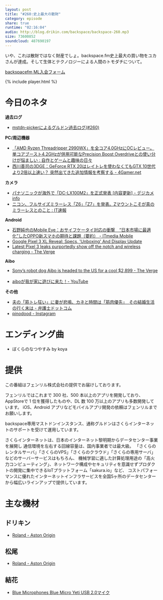 ```yaml
---
layout: post
title: "#260:史上最大の散財"
category: episode
share: true
runtime: "02:16:04"
audio: http://blog.drikin.com/backspace/backspace-260.mp3
size: 73600852
soundcloud: 487690197
---
```


いや、これは散財ではなく財産でしょ。backspace.fm史上最大の買い物をユカさんが達成。そして生体とテクノロジーによる人間のトモダチについて。

[backspacefm ML入会フォーム](http://backspace.us11.list-manage.com/subscribe?u=09c933bd3997c1d16dbed156a&id=84b6529b91)

{% include player.html %}

# 今日のネタ
**過去ログ**
* [mstdn-pickerによるグルドン過去ログ(#260)](https://rbtnn.github.io/mstdn-picker/?instance=mstdn.guru&since_id=100614489910284496&max_id=100615200559113185)

**PC/周辺機器**
* [「AMD Ryzen Threadripper 2990WX」を全コア4.0GHzにOCレビュー。単コアブースト4.2GHzが併用可能なPrecision Boost Overdriveとの使い分けが悩ましい : 自作とゲームと趣味の日々](http://blog.livedoor.jp/wisteriear/archives/1072043247.html)
* [西川善司の3DGE：GeForce RTX 20はレイトレを使わなくてもGTX 10世代より2倍以上速い？ 突然出てきた追加情報を考察する - 4Gamer.net](https://www.4gamer.net/games/421/G042134/20180823065/)

**カメラ**
* [パナソニックが海外で「DC-LX100M2」を正式発表 [内容更新] - デジカメinfo](http://digicame-info.com/2018/08/dc-lx100m2-2.html)
* [ニコン、フルサイズミラーレス「Z6」「Z7」を発表。Zマウントこそが真のミラーレスとのこと : IT速報](http://blog.livedoor.jp/itsoku/archives/54033187.html)

**Android**
* [石野純也のMobile Eye：おサイフケータイ対応の衝撃　“日本市場に最適化”したOPPO新スマホの期待と課題（要約） - ITmedia Mobile](http://www.itmedia.co.jp/mobile/spv/1808/25/news019_0.html)
* [Google Pixel 3 XL Reveal: Specs, 'Unboxing' And Display Update](https://www.forbes.com/sites/brookecrothers/2018/08/25/google-pixel-3-xl-vs-pixel-2-xl-specs-notch-rumors-wireless-charging-price-and-release-date/)
* [Latest Pixel 3 leaks purportedly show off the notch and wireless charging - The Verge](https://www.theverge.com/circuitbreaker/2018/8/22/17769052/google-pixel-3-xl-leaks-photos-wireless-charging)

**Aibo**
* [Sony’s robot dog Aibo is headed to the US for a cool $2,899 - The Verge](https://www.theverge.com/2018/8/23/17773084/sony-aibo-dog-us-release-robot)
‪
* [aiboが我が家に遊びに来た！- YouTube](https://youtu.be/rc_b9hkqJzk)‬

**その他**
* [夫の「筋トレ狂い」に妻が悲鳴、カネと時間は「筋肉優先」　その結婚生活の行く末は - 弁護士ドットコム](https://www.bengo4.com/c_3/n_8409/)
* [pinodood - Instagram](https://www.instagram.com/pinodood)

# エンディング曲
* ぼくらのなつやすみ by koya

# 提供

この番組はフェンリル株式会社の提供でお届けしております。

フェンリルではこれまで 300 社、500 本以上のアプリを開発しており、AppStoreで 1 位を獲得したものや、DL 数 100 万以上のアプリも多数開発しています。
iOS、Android アプリなどモバイルアプリ開発の依頼はフェンリルまでお願いします。

backspace専用マストドンインスタンス、通称グルドンはさくらインターネットのサポートを受けて運用しています。

さくらインターネットは、日本のインターネット黎明期からデータセンター事業を展開し
通信環境を左右する回線容量は、国内事業者では最大級。
「さくらのレンタルサーバ」「さくらのVPS」「さくらのクラウド」「さくらの専用サーバ」などのサーバーサービスはもちろん、
機械学習に適した計算処理用途の「高火力コンピューティング」、ネットワーク構成やセキュリティを意識せずプロダクトの開発に集中できるIoTプラットフォーム「sakura.io」など、
コストパフォーマンスに優れたインターネットインフラサービスを全国5ヶ所のデータセンターから幅広いラインアップで提供しています。

# 主な機材

## ドリキン
* [Roland - Aston Origin](http://amzn.asia/1OwAZ0w)

## 松尾
* [Roland - Aston Origin](http://amzn.asia/1OwAZ0w)

## 結花
* [Blue Microphones Blue Micro Yeti USB 2.0マイク](http://www.bluedesigns.jp/products/yeti/)
